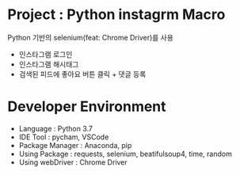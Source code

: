 # Project : Python instagrm Macro
Python 기반의  selenium(feat: Chrome Driver)를 사용
  * 인스타그램 로그인 
  * 인스타그램 해시태그 
  * 검색된 피드에 좋아요 버튼 클릭 + 댓글 등록

# Developer Environment
 * Language : Python 3.7
 * IDE Tool : pycham, VSCode
 * Package Manager : Anaconda, pip
 * Using Package : requests, selenium, beatifulsoup4, time, random
 * Using webDriver : Chrome Driver
